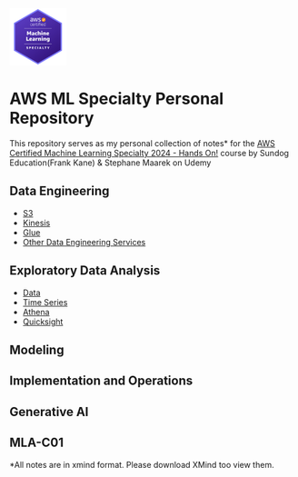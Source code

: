 <img src="Images/Badge.png" alt="drawing" width="100"/>

# AWS ML Specialty Personal Repository
This repository serves as my personal collection of notes* for the [AWS Certified Machine Learning Specialty 2024 - Hands On!](https://www.udemy.com/course/aws-machine-learning/?couponCode=ST4MT73124) course by Sundog Education(Frank Kane) & Stephane Maarek on Udemy


## Data Engineering
- [S3](./Data%20Engineering//s3.xmind)
- [Kinesis](./Data%20Engineering//Kinesis.xmind)
- [Glue](./Data%20Engineering//Glue.xmind)
- [Other Data Engineering Services](./Data%20Engineering//Other%20Services%20for%20Data%20Engineering.xmind)

## Exploratory Data Analysis
- [Data ](./Exploratory%20Data%20Analysis//Data.xmind)
- [Time Series](./Exploratory%20Data%20Analysis//Time%20Series.xmind)
- [Athena](./Exploratory%20Data%20Analysis//Athena.xmind)
- [Quicksight](./Exploratory%20Data%20Analysis//Quicksight.xmind)

## Modeling

## Implementation and Operations

## Generative AI

## MLA-C01



*All notes are in xmind format. Please download XMind too view them.

